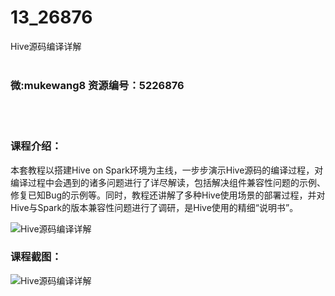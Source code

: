 # 13_26876
Hive源码编译详解
<br/></br>
<h3>微:mukewang8 资源编号：5226876</h3>
<br/></br>
<h3>课程介绍：</h3>
<p>本套教程以搭建Hive on Spark环境为主线，一步步演示Hive源码的编译过程，对编译过程中会遇到的诸多问题进行了详尽解读，包括解决组件兼容性问题的示例、修复已知Bug的示例等。同时，教程还讲解了多种Hive使用场景的部署过程，并对Hive与Spark的版本兼容性问题进行了调研，是Hive使用的精细“说明书”。</p>
<p><img src="https://www.ko996.com/wp-content/uploads/img/2022/10/1-23-300x182.png" alt="Hive源码编译详解"></p>
<div class="info-desc">
<h3>课程截图：</h3>
<p><img src="https://www.ko996.com/wp-content/uploads/img/2022/10/2-23.png" alt="Hive源码编译详解"></p>


			
</div>
